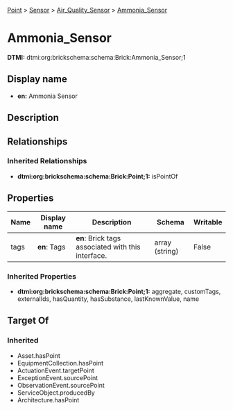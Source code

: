 [Point](../../Point.md) > [Sensor](../Sensor.md) > [Air_Quality_Sensor](Air_Quality_Sensor.md) > [Ammonia_Sensor](.)
# Ammonia_Sensor
**DTMI:** dtmi:org:brickschema:schema:Brick:Ammonia_Sensor;1
## Display name
- **en:** Ammonia Sensor
## Description
## Relationships
### Inherited Relationships
* **dtmi:org:brickschema:schema:Brick:Point;1:** isPointOf
## Properties
|Name|Display name|Description|Schema|Writable|
|-|-|-|-|-|
|tags|**en**: Tags|**en**: Brick tags associated with this interface.|array (string)|False|
### Inherited Properties
* **dtmi:org:brickschema:schema:Brick:Point;1:** aggregate, customTags, externalIds, hasQuantity, hasSubstance, lastKnownValue, name
## Target Of
### Inherited
* Asset.hasPoint
* EquipmentCollection.hasPoint
* ActuationEvent.targetPoint
* ExceptionEvent.sourcePoint
* ObservationEvent.sourcePoint
* ServiceObject.producedBy
* Architecture.hasPoint
